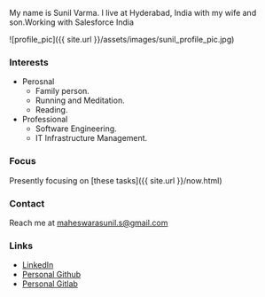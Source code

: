 
My name is Sunil Varma. I live at Hyderabad, India with my wife and son.Working with Salesforce India

![profile_pic]({{ site.url }}/assets/images/sunil_profile_pic.jpg)

### Interests
- Perosnal 
	+ Family person. 
	+ Running and Meditation. 
	+ Reading. 
- Professional 
	+ Software Engineering.
	+ IT Infrastructure Management.

### Focus
Presently focusing on [these tasks]({{ site.url }}/now.html)

### Contact
Reach me at maheswarasunil.s@gmail.com

### Links
- [LinkedIn](www.linkedin.com/in/maheswarasunil)
- [Personal Github](https://github.com/maheswarasunil)
- [Personal Gitlab](https://gitlab.com/maheswarasunil)